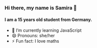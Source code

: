 ### Hi there, my name is Samira 👋
#### I am a 15 years old student from Germany. 
<!--
**SamiraRebholz/SamiraRebholz** is a ✨ _special_ ✨ repository because its `README.md` (this file) appears on your GitHub profile.

Here are some ideas to get you started:-->

- 🌱 I’m currently learning JavaScript 
- 😄 Pronouns: she/her
- ⚡ Fun fact: I love maths

